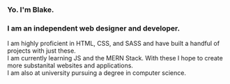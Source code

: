 ### Yo. I'm Blake.
### I am an independent web designer and developer.
I am highly proficient in HTML, CSS, and SASS and have built a handful of projects with just these.
<br>
I am currently learning JS and the MERN Stack. With these I hope to create more substanital websites and applications.
<br>
I am also at university pursuing a degree in computer science.

<!--
**beckblakestrom/beckblakestrom** is a ✨ _special_ ✨ repository because its `README.md` (this file) appears on your GitHub profile.

Here are some ideas to get you started:

- 🔭 I’m currently working on ...
- 🌱 I’m currently learning ...
- 👯 I’m looking to collaborate on ...
- 🤔 I’m looking for help with ...
- 💬 Ask me about ...
- 📫 How to reach me: ...
- 😄 Pronouns: ...
- ⚡ Fun fact: ...
-->
